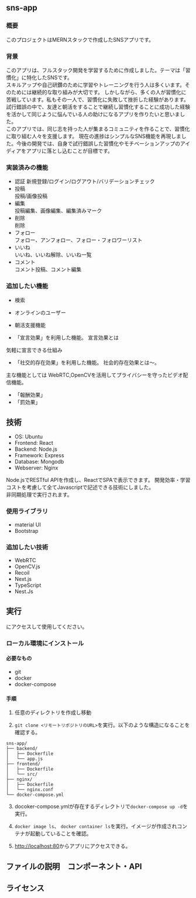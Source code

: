 ## sns-app

### 概要
このプロジェクトはMERNスタックで作成したSNSアプリです。

### 背景
このアプリは、フルスタック開発を学習するために作成しました。テーマは「習慣化」に特化したSNSです。  
スキルアップや自己研鑽のために学習やトレーニングを行う人は多くいます。そのためには継続的な取り組みが大切です。 
しかしながら、多くの人が習慣化に苦戦しています。私もその一人で、習慣化に失敗して挫折した経験があります。
試行錯誤の中で、友達と朝活をすることで継続し習慣化することに成功した経験を活かして同じように悩んでいる人の助けになるアプリを作りたいと思いました。  
このアプリでは、同じ志を持った人が集まるコミュニティを作ることで、習慣化に取り組む人々を支援します。
現在の進捗はシンプルなSNS機能を再現しました。今後の開発では、自身で試行錯誤した習慣化やモチベーションアップのアイディアをアプリに落とし込むことが目標です。

### 実装済みの機能
-  認証
新規登録/ログイン/ログアウト/バリデーションチェック  
- 投稿  
投稿/画像投稿
- 編集  
投稿編集、画像編集、編集済みマーク
- 削除  
削除
- フォロー  
フォロー、アンフォロー、フォロー・フォロワーリスト
- いいね  
いいね、いいね解除、いいね一覧
- コメント  
コメント投稿、コメント編集

### 追加したい機能
- 検索

- オンラインのユーザー

- 朝活支援機能

- 「宣言効果」を利用した機能。
宣言効果とは

気軽に宣言できる仕組み

- 「社交的存在効果」を利用した機能。
社会的存在効果とは～。

主な機能としては
WebRTC,OpenCVを活用してプライバシーを守ったビデオ配信機能。


- 「報酬効果」
- 「罰効果」



## 技術

- OS: Ubuntu
- Frontend: React
- Backend: Node.js
- Framework: Express
- Database: Mongodb
- Webserver: Nginx

Node.jsでRESTful APIを作成し、ReactでSPAで表示できます。 
開発効率・学習コストを考慮して全てJavascriptで記述できる技術にしました。  
非同期処理で実行されます。

### 使用ライブラリ
- material UI  
- Bootstrap

### 追加したい技術
- WebRTC  
- OpenCV.js
- Recoil
- Next.js
- TypeScript
- Nest.Js

## 実行

<URL>にアクセスして使用してください。


### ローカル環境にインストール

#### 必要なもの

- git
- docker
- docker-compose

#### 手順

1. 任意のディレクトリを作成し移動

2. `git clone <リモートリポジトリのURL>`を実行。以下のような構造になることを確認する。
```
sns-app/
├── backend/
│   ├── Dockerfile
│   └── app.js
├── frontend/
│   ├── Dockerfile
│   └── src/
├── nginx/
│   ├── Dockerfile
│   └── nginx.conf
└── docker-compose.yml
```
3. docoker-compose.ymlが存在するディレクトリで`docker-compose up -d`を実行。  

4. `docker image ls`、 `docker container ls`を実行。イメージが作成されコンテナが起動していることを確認。

3. <http://localhost:80>からアプリにアクセスできる。

## ファイルの説明　コンポーネント・API

## ライセンス
